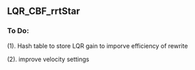 ## LQR_CBF_rrtStar


### To Do:
(1). Hash table to store LQR gain to imporve efficiency of rewrite

(2). improve velocity settings

